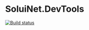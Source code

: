 # SoluiNet.DevTools

[![Build status](https://ci.appveyor.com/api/projects/status/fntn1lgg1yp53l8i?svg=true)](https://ci.appveyor.com/project/SoluiNet/soluinet-devtools)